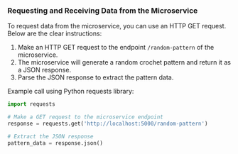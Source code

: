 ### Requesting and Receiving Data from the Microservice

To request data from the microservice, you can use an HTTP GET request. Below are the clear instructions:

1. Make an HTTP GET request to the endpoint `/random-pattern` of the microservice.
2. The microservice will generate a random crochet pattern and return it as a JSON response.
3. Parse the JSON response to extract the pattern data.

Example call using Python requests library:

```python
import requests

# Make a GET request to the microservice endpoint
response = requests.get('http://localhost:5000/random-pattern')

# Extract the JSON response
pattern_data = response.json()

```
